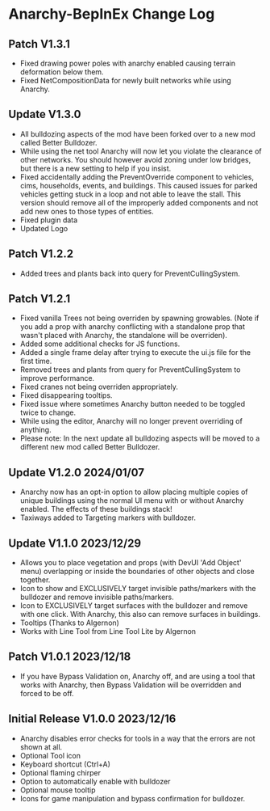 # Anarchy-BepInEx Change Log
## Patch V1.3.1
* Fixed drawing power poles with anarchy enabled causing terrain deformation below them.
* Fixed NetCompositionData for newly built networks while using Anarchy.

## Update V1.3.0
* All bulldozing aspects of the mod have been forked over to a new mod called Better Bulldozer.
* While using the net tool Anarchy will now let you violate the clearance of other networks. You should however avoid zoning under low bridges, but there is a new setting to help if you insist.
* Fixed accidentally adding the PreventOverride component to vehicles, cims, households, events, and buildings. This caused issues for parked vehicles getting stuck in a loop and not able to leave the stall. This version should remove all of the improperly added components and not add new ones to those types of entities.
* Fixed plugin data
* Updated Logo
 
## Patch V1.2.2
* Added trees and plants back into query for PreventCullingSystem.

## Patch V1.2.1 
* Fixed vanilla Trees not being overriden by spawning growables. (Note if you add a prop with anarchy conflicting with a standalone prop that wasn't placed with Anarchy, the standalone will be overriden).
* Added some additional checks for JS functions.
* Added a single frame delay after trying to execute the ui.js file for the first time.
* Removed trees and plants from query for PreventCullingSystem to improve performance.
* Fixed cranes not being overriden appropriately.
* Fixed disappearing tooltips.
* Fixed issue where sometimes Anarchy button needed to be toggled twice to change.
* While using the editor, Anarchy will no longer prevent overriding of anything.
* Please note: In the next update all bulldozing aspects will be moved to a different new mod called Better Bulldozer.

## Update V1.2.0 2024/01/07
* Anarchy now has an opt-in option to allow placing multiple copies of unique buildings using the normal UI menu with or without Anarchy enabled. The effects of these buildings stack!
* Taxiways added to Targeting markers with bulldozer.

## Update V1.1.0 2023/12/29
* Allows you to place vegetation and props (with DevUI 'Add Object' menu) overlapping or inside the boundaries of other objects and close together.
* Icon to show and EXCLUSIVELY target invisible paths/markers with the bulldozer and remove invisible paths/markers.
* Icon to EXCLUSIVELY target surfaces with the bulldozer and remove with one click. With Anarchy, this also can remove surfaces in buildings.
* Tooltips (Thanks to Algernon)
* Works with Line Tool from ⁠Line Tool Lite by Algernon

## Patch V1.0.1 2023/12/18
* If you have Bypass Validation on, Anarchy off, and are using a tool that works with Anarchy, then Bypass Validation will be overridden and forced to be off. 

## Initial Release V1.0.0 2023/12/16
* Anarchy disables error checks for tools in a way that the errors are not shown at all.
* Optional Tool icon
* Keyboard shortcut (Ctrl+A)
* Optional flaming chirper
* Option to automatically enable with bulldozer
* Optional mouse tooltip
* Icons for game manipulation and bypass confirmation for bulldozer.
